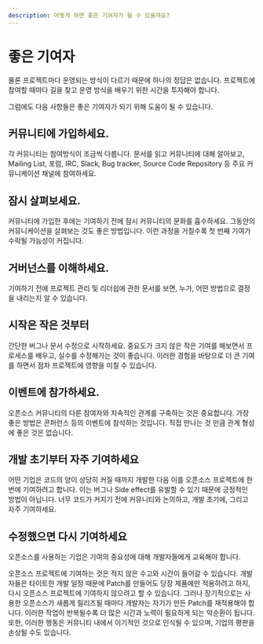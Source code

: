 ```yaml
---
description: 어떻게 하면 좋은 기여자가 될 수 있을까요?
---
```


# 좋은 기여자

물론 프로젝트마다 운영되는 방식이 다르기 때문에 하나의 정답은 없습니다. 프로젝트에 참여할 때마다 길을 찾고 운영 방식을 배우기 위한 시간을 투자해야 합니다. 

그럼에도 다음 사항들은 좋은 기여자가 되기 위해 도움이 될 수 있습니다. 

## 커뮤니티에 가입하세요. 

각 커뮤니티는 참여방식이 조금씩 다릅니다. 문서를 읽고 커뮤니티에 대해 알아보고, Mailing List, 포럼, IRC, Slack, Bug tracker, Source Code Repository 등 주요 커뮤니케이션 채널에 참여하세요.

## 잠시 살펴보세요. 

커뮤니티에 가입한 후에는 기여하기 전에 잠시 커뮤니티의 문화를 흡수하세요. 그동안의 커뮤니케이션을 살펴보는 것도 좋은 방법입니다. 이런 과정을 거칠수록 첫 번째 기여가 수락될 가능성이 커집니다.

## 거버넌스를 이해하세요. 

기여하기 전에 프로젝트 관리 및 리더쉽에 관한 문서를 보면, 누가, 어떤 방법으로 결정을 내리는지 알 수 있습니다.

## 시작은 작은 것부터

간단한 버그나 문서 수정으로 시작하세요. 중요도가 크지 않은 작은 기여를 해보면서 프로세스를 배우고, 실수를 수정해가는 것이 좋습니다. 이러한 경험을 바탕으로 더 큰 기여를 하면서 점차 프로젝트에 영향을 미칠 수 있습니다.

## 이벤트에 참가하세요.

오픈소스 커뮤니티의 다른 참여자와 지속적인 관계를 구축하는 것은 중요합니다. 가장 좋은 방법은 콘퍼런스 등의 이벤트에 참석하는 것입니다. 직접 만나는 것 만큼 관계 형성에 좋은 것은 없습니다.

## 개발 초기부터 자주 기여하세요

어떤 기업은 코드의 양이 상당히 커질 때까지 개발한 다음 이를 오픈소스 프로젝트에 한 번에 기여하려고 합니다. 이는 버그나 Side effect를 유발할 수 있기 때문에 긍정적인 방법이 아닙니다. 너무 코드가 커지기 전에 커뮤니티와 논의하고, 개발 초기에, 그리고 자주 기여하세요.

## 수정했으면 다시 기여하세요

오픈소스를 사용하는 기업은 기여의 중요성에 대해 개발자들에게 교육해야 합니다. 

오픈소스 프로젝트에 기여하는 것은 적지 않은 수고와 시간이 들어갈 수 있습니다. 개발자들은 타이트한 개발 일정 때문에 Patch를 만들어도 당장 제품에만 적용하려고 하지, 다시 오픈소스 프로젝트에 기여하지 않으려고 할 수 있습니다. 그러나 장기적으로는 사용한 오픈소스가 새롭게 릴리즈될 때마다 개발자는 자기가 만든 Patch를 재적용해야 합니다. 이러한 작업이 반복될수록 더 많은 시간과 노력이 필요하게 되는 악순환이 됩니다. 또한, 이러한 행동은 커뮤니티 내에서 이기적인 것으로 인식될 수 있으며, 기업의 평판을 손상될 수도 있습니다.

